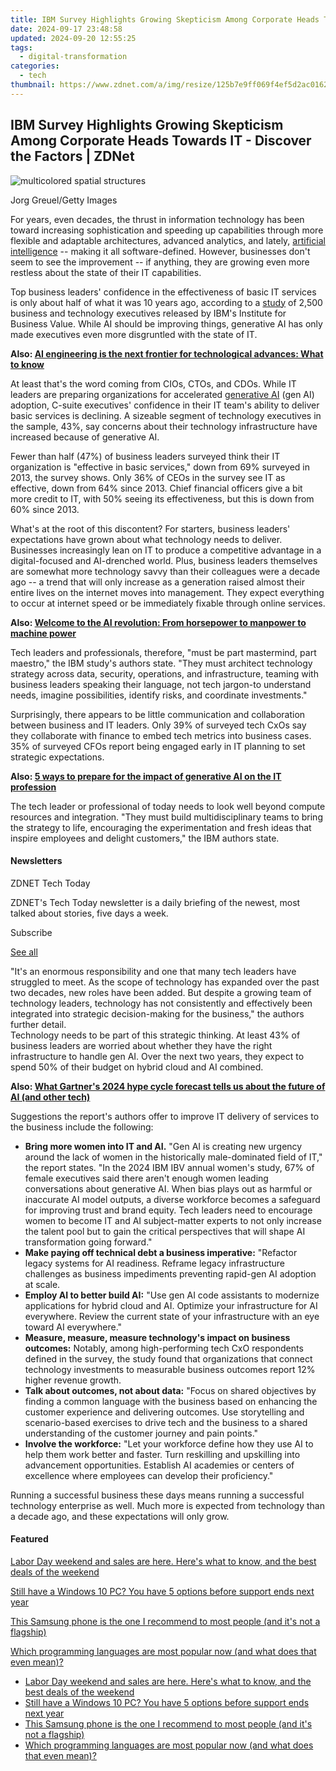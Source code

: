 ```yaml
---
title: IBM Survey Highlights Growing Skepticism Among Corporate Heads Towards IT - Discover the Factors | ZDNet
date: 2024-09-17 23:48:58
updated: 2024-09-20 12:55:25
tags:
  - digital-transformation
categories:
  - tech
thumbnail: https://www.zdnet.com/a/img/resize/125b7e9ff069f4ef5d2ac0162da8cc8eabf9c1f3/2024/08/28/d918a2c6-e837-4ff6-80e1-9e7198ffb34f/gettyimages-682389861.jpg?width=170&height=128&fit=crop&auto=webp
---
```


## IBM Survey Highlights Growing Skepticism Among Corporate Heads Towards IT - Discover the Factors | ZDNet

![multicolored spatial structures](https://www.zdnet.com/a/img/resize/4f032a54f1bc0f2b1c7fd73a71d39a07844d39f6/2024/08/28/d918a2c6-e837-4ff6-80e1-9e7198ffb34f/gettyimages-682389861.jpg?auto=webp&precrop=1732,973,x0,y353&width=1280)

Jorg Greuel/Getty Images

For years, even decades, the thrust in information technology has been toward increasing sophistication and speeding up capabilities through more flexible and adaptable architectures, advanced analytics, and lately, [artificial intelligence](https://www.zdnet.com/article/what-is-ai-heres-everything-you-need-to-know-about-artificial-intelligence/) \-- making it all software-defined. However, businesses don't seem to see the improvement -- if anything, they are growing even more restless about the state of their IT capabilities.

Top business leaders' confidence in the effectiveness of basic IT services is only about half of what it was 10 years ago, according to a [study](https://www.ibm.com/thought-leadership/institute-business-value/en-us/report/cxo#link=%7B%22role%22:%22standard%22,%22href%22:%22https://www.ibm.com/thought-leadership/institute-business-value/en-us/report/cxo%22,%22target%22:%22%5Fblank%22,%22absolute%22:%22%22,%22linkText%22:%22study%22%7D) of 2,500 business and technology executives released by IBM's Institute for Business Value. While AI should be improving things, generative AI has only made executives even more disgruntled with the state of IT.

**Also: [AI engineering is the next frontier for technological advances: What to know](https://www.zdnet.com/article/ai-engineering-is-the-next-frontier-for-technological-advances-what-you-need-to-know/)**

At least that's the word coming from CIOs, CTOs, and CDOs. While IT leaders are preparing organizations for accelerated [generative AI](https://www.zdnet.com/article/what-is-generative-ai-and-why-is-it-so-popular-heres-everything-you-need-to-know/) (gen AI) adoption, C-suite executives' confidence in their IT team's ability to deliver basic services is declining. A sizeable segment of technology executives in the sample, 43%, say concerns about their technology infrastructure have increased because of generative AI.

Fewer than half (47%) of business leaders surveyed think their IT organization is "effective in basic services," down from 69% surveyed in 2013, the survey shows. Only 36% of CEOs in the survey see IT as effective, down from 64% since 2013\. Chief financial officers give a bit more credit to IT, with 50% seeing its effectiveness, but this is down from 60% since 2013.

What's at the root of this discontent? For starters, business leaders' expectations have grown about what technology needs to deliver. Businesses increasingly lean on IT to produce a competitive advantage in a digital-focused and AI-drenched world. Plus, business leaders themselves are somewhat more technology savvy than their colleagues were a decade ago -- a trend that will only increase as a generation raised almost their entire lives on the internet moves into management. They expect everything to occur at internet speed or be immediately fixable through online services. 

**Also: [Welcome to the AI revolution: From horsepower to manpower to machine power](https://www.zdnet.com/article/welcome-to-the-ai-revolution-from-horsepower-to-manpower-to-machine-power/)**

Tech leaders and professionals, therefore, "must be part mastermind, part maestro," the IBM study's authors state. "They must architect technology strategy across data, security, operations, and infrastructure, teaming with business leaders speaking their language, not tech jargon-to understand needs, imagine possibilities, identify risks, and coordinate investments."

Surprisingly, there appears to be little communication and collaboration between business and IT leaders. Only 39% of surveyed tech CxOs say they collaborate with finance to embed tech metrics into business cases. 35% of surveyed CFOs report being engaged early in IT planning to set strategic expectations. 

**Also: [5 ways to prepare for the impact of generative AI on the IT profession](https://www.zdnet.com/article/5-ways-to-prepare-for-the-impact-of-generative-ai-on-the-it-profession/)**

The tech leader or professional of today needs to look well beyond compute resources and integration. "They must build multidisciplinary teams to bring the strategy to life, encouraging the experimentation and fresh ideas that inspire employees and delight customers," the IBM authors state. 

#### Newsletters

ZDNET Tech Today

ZDNET's Tech Today newsletter is a daily briefing of the newest, most talked about stories, five days a week.

 Subscribe

[See all](https://www.zdnet.com/newsletters/)

"It's an enormous responsibility and one that many tech leaders have struggled to meet. As the scope of technology has expanded over the past two decades, new roles have been added. But despite a growing team of technology leaders, technology has not consistently and effectively been integrated into strategic decision-making for the business," the authors further detail.   
Technology needs to be part of this strategic thinking. At least 43% of business leaders are worried about whether they have the right infrastructure to handle gen AI. Over the next two years, they expect to spend 50% of their budget on hybrid cloud and AI combined.

**Also: [What Gartner's 2024 hype cycle forecast tells us about the future of AI (and other tech)](https://www.zdnet.com/article/what-gartners-2024-hype-cycle-forecast-tells-us-about-the-future-of-ai-and-other-tech/)**

Suggestions the report's authors offer to improve IT delivery of services to the business include the following:

* **Bring more women into IT and AI.** "Gen AI is creating new urgency around the lack of women in the historically male-dominated field of IT," the report states. "In the 2024 IBM IBV annual women's study, 67% of female executives said there aren't enough women leading conversations about generative AI. When bias plays out as harmful or inaccurate AI model outputs, a diverse workforce becomes a safeguard for improving trust and brand equity. Tech leaders need to encourage women to become IT and AI subject-matter experts to not only increase the talent pool but to gain the critical perspectives that will shape AI transformation going forward."
* **Make paying off technical debt a business imperative:** "Refactor legacy systems for AI readiness. Reframe legacy infrastructure challenges as business impediments preventing rapid-gen AI adoption at scale.
* **Employ AI to better build AI:** "Use gen AI code assistants to modernize applications for hybrid cloud and AI. Optimize your infrastructure for AI everywhere. Review the current state of your infrastructure with an eye toward AI everywhere."
* **Measure, measure, measure technology's impact on business outcomes:** Notably, among high-performing tech CxO respondents defined in the survey, the study found that organizations that connect technology investments to measurable business outcomes report 12% higher revenue growth.
* **Talk about outcomes, not about data:** "Focus on shared objectives by finding a common language with the business based on enhancing the customer experience and delivering outcomes. Use storytelling and scenario-based exercises to drive tech and the business to a shared understanding of the customer journey and pain points."
* **Involve the workforce:** "Let your workforce define how they use AI to help them work better and faster. Turn reskilling and upskilling into advancement opportunities. Establish AI academies or centers of excellence where employees can develop their proficiency."

Running a successful business these days means running a successful technology enterprise as well. Much more is expected from technology than a decade ago, and these expectations will only grow.

#### Featured

[Labor Day weekend and sales are here. Here's what to know, and the best deals of the weekend](https://www.zdnet.com/article/labor-day-deals-2024-everything-to-know/ "Labor Day weekend and sales are here. Here's what to know, and the best deals of the weekend")

[Still have a Windows 10 PC? You have 5 options before support ends next year](https://www.zdnet.com/article/still-have-a-windows-10-pc-you-have-5-options-before-support-ends-next-year/ "Still have a Windows 10 PC? You have 5 options before support ends next year")

[This Samsung phone is the one I recommend to most people (and it's not a flagship)](https://www.zdnet.com/article/this-samsung-phone-is-the-one-i-recommend-to-most-people-and-its-not-a-flagship/ "This Samsung phone is the one I recommend to most people (and it's not a flagship)")

[Which programming languages are most popular now (and what does that even mean)?](https://www.zdnet.com/article/which-programming-languages-are-most-popular-now-and-what-does-that-even-mean/ "Which programming languages are most popular now (and what does that even mean)?")

* [Labor Day weekend and sales are here. Here's what to know, and the best deals of the weekend](https://www.zdnet.com/article/labor-day-deals-2024-everything-to-know/ "Labor Day weekend and sales are here. Here's what to know, and the best deals of the weekend")
* [Still have a Windows 10 PC? You have 5 options before support ends next year](https://www.zdnet.com/article/still-have-a-windows-10-pc-you-have-5-options-before-support-ends-next-year/ "Still have a Windows 10 PC? You have 5 options before support ends next year")
* [This Samsung phone is the one I recommend to most people (and it's not a flagship)](https://www.zdnet.com/article/this-samsung-phone-is-the-one-i-recommend-to-most-people-and-its-not-a-flagship/ "This Samsung phone is the one I recommend to most people (and it's not a flagship)")
* [Which programming languages are most popular now (and what does that even mean)?](https://www.zdnet.com/article/which-programming-languages-are-most-popular-now-and-what-does-that-even-mean/ "Which programming languages are most popular now (and what does that even mean)?")

<ins class="adsbygoogle"
     style="display:block"
     data-ad-format="autorelaxed"
     data-ad-client="ca-pub-7571918770474297"
     data-ad-slot="1223367746"></ins>



<ins class="adsbygoogle"
     style="display:block"
     data-ad-client="ca-pub-7571918770474297"
     data-ad-slot="8358498916"
     data-ad-format="auto"
     data-full-width-responsive="true"></ins>
